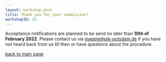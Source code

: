 ```yaml
---
layout: workshop_post
title: Thank you for your submission!
workshopID: 22
---
```


Acceptance notifications are planned to be send no later than **10th of February 2022**. Please contact us via <magpie@pik-potsdam.de> if you have not heard back from us till then or have questions about the procedure.

[back to main page](../../index.html)
